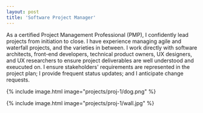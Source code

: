 ```yaml
---
layout: post
title: 'Software Project Manager'
---
```

As a certified Project Management Professional (PMP), I confidently lead projects from initiation to close.  I have experience managing agile and waterfall projects, and the varieties in between.  I work directly with software architects, front-end developers, technical product owners, UX designers, and UX researchers to ensure project deliverables are well understood and exeucuted on.  I ensure stakeholders' requirements are represented in the project plan; I provide frequent status updates; and I anticipate change requests.       

{% include image.html image="projects/proj-1/dog.png" %}

{% include image.html image="projects/proj-1/wall.jpg" %}
